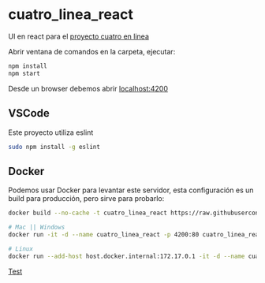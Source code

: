 # cuatro_linea_react

UI en react para el [proyecto cuatro en linea](https://github.com/nmarsollier/cuatro_linea_node)

Abrir ventana de comandos en la carpeta, ejecutar:

```bash
npm install
npm start
```

Desde un browser debemos abrir [localhost:4200](http://localhost:4200/)

## VSCode

Este proyecto utiliza eslint

```bash
sudo npm install -g eslint
```

## Docker

Podemos usar Docker para levantar este servidor, esta configuración es un build para producción, pero sirve para probarlo:

```bash
docker build --no-cache -t cuatro_linea_react https://raw.githubusercontent.com/nmarsollier/cuatro_linea_react/master/Dockerfile

# Mac || Windows
docker run -it -d --name cuatro_linea_react -p 4200:80 cuatro_linea_react

# Linux
docker run --add-host host.docker.internal:172.17.0.1 -it -d --name cuatro_linea_react -p 4200:80 cuatro_linea_react
```

[Test](http://localhost:4200/)
